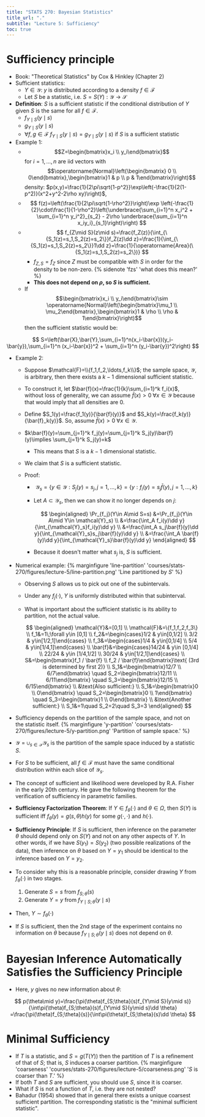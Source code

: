 ```yaml
---
title: "STATS 270: Bayesian Statistics"
title_url: "."
subtitle: "Lecture 5: Sufficiency"
toc: true
---
```


# Sufficiency principle

- Book: "Theoretical Statistics" by Cox & Hinkley (Chapter 2)
- Sufficient statistics:
  - $Y\in\mathcal{Y}$: $y$ is distributed according to a density
    $f\in\mathcal{F}$
  - Let $S$ be a statistic, i.e. $S=S(Y): \mathcal{Y}\to\mathcal{S}$
- **Definition**: $S$ is a sufficient statistic if the conditional distribution of $Y$ given
  $S$ is the same for all $f\in\mathcal{F}$.
  - $f_{Y\mid S}(y\mid s)$
  - $g_{Y\mid S}(y\mid s)$
  - $\forall f,g\in\mathcal{F}\;f_{Y\mid S}(y\mid s)=g_{Y\mid S}(y\mid s)$ if
    $S$ is a sufficient statistic
- Example 1:
  - $$Z=\begin{bmatrix}x_i \\ y_i\end{bmatrix}$$ for $i=1,\ldots,n$ are iid
    vectors with $$\operatorname{Normal}\left(\begin{bmatrix} 0 \\
  0\end{bmatrix},\begin{bmatrix}1 & p \\ p & 1\end{bmatrix}\right)$$ density:
    $p(x,y)=\frac{1}{2\pi\sqrt{1-p^2}}\exp\left(-\frac{1}{2(1-p^2)}(x^2+y^2-2\rho xy)\right)$,
  - $$
    f(z)=\left(\frac{1}{2\pi\sqrt{1-\rho^2}}\right)\exp
    \left(-\frac{1}{2}\cdot\frac{1}{1-\rho^2}\left(\underbrace{\sum_{i=1}^n x_i^2 +
    \sum_{i=1}^n y_i^2}_{s_2} - 2\rho \underbrace{\sum_{i=1}^n x_iy_i}_{s_1}\right)\right)
    $$
  - $$
    f_{Z\mid S}(z\mid
    s)=\frac{f_Z(z)}{\int_{\{S_1(z)=s_1,S_2(z)=s_2\}}f_Z(z)\dd
    z}=\frac{1}{\int_{\{S_1(z)=s_1,S_2(z)=s_2\}}1\dd
    z}=\frac{1}{\operatorname{Area}(\{S_1(z)=s_1,S_2(z)=s_2\})}
    $$
    - $f_{Z,S}=f_Z$ since $Z$ must be compatible with $S$ in order for the
      density to be non-zero. {% sidenote 'fzs' 'what does this mean?' %}
    - **This does not depend on $\rho$, so $S$ is sufficient.**
  - If $$\begin{bmatrix}x_i \\ y_i\end{bmatrix}\sim
  \operatorname{Normal}\left(\begin{bmatrix}\mu_1 \\
  \mu_2\end{bmatrix},\begin{bmatrix}1 & \rho \\ \rho & 1\end{bmatrix}\right)$$
    then the sufficient statistic would be:

$$
S=\left(\bar{X},\bar{Y},\sum_{i=1}^n(x_i-\bar{x})(y_i-\bar{y}),\sum_{i=1}^n
(x_i-\bar{x})^2 + \sum_{i=1}^n (y_i-\bar{y})^2\right)
$$

- Example 2:

  - Suppose $\mathcal{F}=\\{f_1,f_2,\ldots,f_k\\}$; the sample space, $\mathcal{Y}$, is arbitrary,
    then there exists a $k-1$ dimensional sufficient statistic.
  - To construct it, let $\bar{f}(x)=\frac{1}{k}\sum_{i=1}^k f_i(x)$, without
    loss of generality, we can assume $\bar{f}(x)>0\;\forall x\in\mathcal{Y}$
    because that would imply that all densities are 0.
  - Define $S_1(y)=\frac{f_1(y)}{\bar{f}(y)}$ and
    $S_k(y)=\frac{f_k(y)}{\bar{f}_k(y)}$. So, assume $\bar{f}(x)>0\;\forall
    x\in\mathcal{Y}$.
  - $k\bar{f}(y)=\sum_{j=1}^k f_j(y)=\sum_{j=1}^k S_j(y)\bar{f}(y)\implies
  \sum_{j=1}^k S_j(y)=k$
    - This means that $S$ is a $k-1$ dimensional statistic.
  - We claim that $S$ is a sufficient statistic.
  - Proof:

    - $$
      \mathcal{Y}_s=\{y\in\mathcal{Y}: S_j(y)=s_j, j=1,\ldots,k\}=\{y:
      f_i(y)=s_j\bar{f}(y), j=1,\ldots,k\}
      $$
    - Let $A\subset\mathcal{Y}_s$, then we can show it no longer depends on
      $j$:

      $$
      \begin{aligned}
        \Pr_{f_j}(Y\in A\mid S=s)
        &=\Pr_{f_j}(Y\in A\mid Y\in \mathcal{Y}_s)
        \\ &=\frac{\int_A f_i(y)\dd y}{\int_{\mathcal{Y}_s}f_i(y)\dd y}
        \\ &=\frac{\int_A s_j\bar{f}(y)\dd y}{\int_{\mathcal{Y}_s}s_j\bar{f}(y)\dd y}
        \\ &=\frac{\int_A \bar{f}(y)\dd y}{\int_{\mathcal{Y}_s}\bar{f}(y)\dd y}
      \end{aligned}
      $$

    - Because it doesn't matter what $s_j$ is, $S$ is sufficient.

- Numerical example:
  {% marginfigure 'line-partition' 'courses/stats-270/figures/lecture-5/line-partition.png' 'Line partitioned by $S$' %}

  - Observing $S$ allows us to pick out one of the subintervals.
  - Under any $f_j(\cdot)$, $Y$ is uniformly distributed within that
    subinterval.
  - What is important about the sufficient statistic is its ability to
    partition, not the actual value.

    $$
    \begin{aligned}
    \mathcal{Y}&=[0,1]
    \\ \mathcal{F}&=\{f_1,f_2,f_3\}
    \\ f_1&=1\;\forall y\in [0,1]
    \\ f_2&=\begin{cases}1/2 & y\in[0,1/2] \\ 3/2 & y\in[1/2,1]\end{cases}
    \\ f_3&=\begin{cases}1/4 & y\in[0,1/4] \\ 5/4 & y\in[1/4,1]\end{cases}
    \\ \bar{f}&=\begin{cases}14/24 & y\in [0,1/4] \\ 22/24 & y\in [1/4,1/2]
    \\ 30/24 & y\in[1/2,1]\end{cases}
    \\ S&=\begin{bmatrix}f_1 / \bar{f} \\ f_2 / \bar{f}\end{bmatrix}\text{ (3rd is
     determined by first 2)}
     \\ S_1&=\begin{bmatrix}12/7 \\ 6/7\end{bmatrix}
     \quad S_2=\begin{bmatrix}12/11 \\ 6/11\end{bmatrix}
     \quad S_3=\begin{bmatrix}12/15 \\ 6/15\end{bmatrix}
     \\ &\text{Also sufficient:}
     \\ S_1&=\begin{bmatrix}0 \\ 0\end{bmatrix}
     \quad S_2=\begin{bmatrix}0 \\ 1\end{bmatrix}
     \quad S_3=\begin{bmatrix}1 \\ 0\end{bmatrix}
     \\ &\text{Another sufficient:}
    \\ S_1&=1\quad S_2=2\quad S_3=3
    \end{aligned}
    $$

- Sufficiency depends on the partition of the sample space, and not on the
  statistic itself.
  {% marginfigure 'y-partition' 'courses/stats-270/figures/lecture-5/y-partition.png'
  'Partition of sample space.' %}
- $\mathcal{Y}=\cup_{s\in\mathcal{S}}\mathcal{Y}_s$ is the partition of the
  sample space induced by a statistic $S$.
- For $S$ to be sufficient, all $f\in\mathcal{F}$ must have the same conditional
  distribution within each slice of $\mathcal{Y}_s$.
- The concept of sufficient and likelihood were developed by R.A. Fisher in the
  early 20th century. He gave the following theorem for the verification of
  sufficiency in parametric families.
- **Sufficiency Factorization Theorem**: If $Y\in f_\theta(\cdot)$ and
  $\theta\in\Omega$, then $S(Y)$ is sufficient iff $f_\theta(y)=g(s,\theta)h(y)$
  for some $g(\cdot,\cdot)$ and $h(\cdot)$.
- **Sufficiency Principle**: If $S$ is sufficient, then inference on the
  parameter $\theta$ should depend only on $S(Y)$ and not on any other aspects
  of $Y$. In other words, if we have $S(y_1)=S(y_2)$ (two possible realizations
  of the data), then inference on $\theta$ based on $Y=y_1$ should be identical to
  the inference based on $Y=y_2$.
- To consider why this is a reasonable principle, consider drawing $Y$ from
  $f_\theta(\cdot)$ in two stages.
  1. Generate $S=s$ from $f_{S;\theta}(s)$
  2. Generate $Y=y$ from $f_{Y\mid S;\theta}(y\mid s)$
- Then, $Y\sim f_\theta(\cdot)$
- If $S$ is sufficient, then the 2nd stage of the experiment contains no
  information on $\theta$ because $f_{Y\mid S;\theta}(y\mid s)$ does not depend
  on $\theta$.

# Bayesian Inference Automatically Satisfies the Sufficiency Principle

- Here, $y$ gives no new information about $\theta$:

$$
p(\theta\mid y)=\frac{\pi(\theta)f_{S;\theta}(s)f_{Y\mid S}(y\mid s)}{\int\pi(\theta)f_{S;\theta}(s)f_{Y\mid S}(y\mid s)\dd \theta}
=\frac{\pi(\theta)f_{S;\theta}(s)}{\int\pi(\theta)f_{S;\theta}(s)\dd \theta}
$$

# Minimal Sufficiency

- If $T$ is a statistic, and $S=g(T(Y))$ then the partition of $T$ is a
  refinement of that of $S$; that is, $S$ induces a coarser partition.
  {% marginfigure 'coarseness' 'courses/stats-270/figures/lecture-5/coarseness.png' '$S$
  is coarser than $T$.' %}
- If both $T$ and $S$ are sufficient, you should use $S$, since it is coarser.
- What if $S$ is not a function of $T$, i.e. they are not nested?
- Bahadur (1954) showed that in general there exists a unique coarsest
  sufficient partition. The corresponding statistic is the "minimal sufficient
  statistic".
